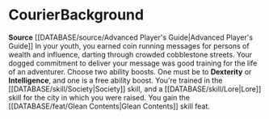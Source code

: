 ﻿---
ability:
- Dexterity
- Intelligence
ability_boost:
- Dexterity
- Intelligence
feat: '[[DATABASE/feat/Glean Contents|Glean Contents]]'
id: '169'
name: Courier
prerequisite: null
rarity: Common
rus_type_level: null
skill:
- '[[DATABASE/skill/Society|Society]]'
- '[[DATABASE/skill/Lore|Lore]] forthe city in which you were raised.'
source: '[[DATABASE/source/Advanced Player''s Guide|Advanced Player''s Guide]]'
subcategory: general
trait: null
type: Background

---
# Courier<span class="item-type">Background</span>

**Source** [[DATABASE/source/Advanced Player's Guide|Advanced Player's Guide]] 
In your youth, you earned coin running messages for persons of wealth and influence, darting through crowded cobblestone streets. Your dogged commitment to deliver your message was good training for the life of an adventurer.
Choose two ability boosts. One must be to **Dexterity** or **Intelligence**, and one is a free ability boost.
You're trained in the [[DATABASE/skill/Society|Society]] skill, and a [[DATABASE/skill/Lore|Lore]] skill for the city in which you were raised. You gain the [[DATABASE/feat/Glean Contents|Glean Contents]] skill feat.